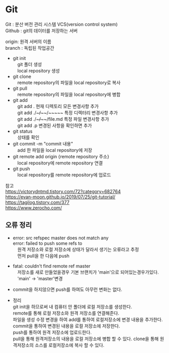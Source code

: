# Git

Git : 분산 버전 관리 시스템 VCS(version control system)  
Github : git의 데이터를 저장하는 서버  

origin: 원격 서버의 이름   
branch : 독립된 작업공간
      
* git init  
　git 폴더 생성  
　local repository 생성 
* git clone  
　remote repository의 파일을 local repository로 복사
* git pull  
　remote repository의 파일을 local repository에 병합
* git add  
　git add . 현재 디렉토리 모든 변경사항 추가  
　git add ./~~~/~~~~/~~~~~ 특정 디렉터리 변경사항 추가  
　git add ./~~~/~~~~/file.md 특정 파일 변경사항 추가  
　git add .p 변경된 사항을 확인하면 추가  
* git status  
　상태를 확인  
* git commit -m "commit 내용"  
　add 한 파일을 local repository에 저장  
* git remote add origin {remote repository 주소}  
　local repository에 remote repository 연결
* git push  
　local repository를 remote repository에 업로드

참고  
https://victorydntmd.tistory.com/72?category=682764  
https://evan-moon.github.io/2019/07/25/git-tutorial/  
https://tagilog.tistory.com/377  
https://www.zerocho.com/  

오류 정리  
----------------------------------------------------------
* error: src refspec master does not match any  
error: failed to push some refs to  
　원격 저장소와 로컬 저장소에 상태가 달라서 생기는 오류라고 추정  
　먼저 pull을 한 다음에 push  
* fatal: couldn't find remote ref master  
　저장소를 새로 만들었을경우 기본 브랜치가 'main'으로 되어있는경우가있다.  
　'main' -> 'master'변경  
* commit을 하지않으면 push를 하여도 아무런 변화는 없다.

* 정리  
git init을 하므로써 내 컴퓨터 안 폴더에 로컬 저장소를 생성한다.  
remote를 통해 로컬 저장소와 원격 저장소를 연결해준다.  
파일을 생성 수정 변경을 하여 add를 통하여 로컬저장소에 변경 내용을 추가한다.  
commit을 통하여 변경된 내용을 로컬 저장소에 저장한다.  
push를 통하여 원격 저장소에 업로드한다.  
pull을 통해 원격저장소의 내용을 로컬 저장소에 병합 할 수 있다. 
clone을 통해 원격저장소의 소스를 로컬저장소에 복사 할 수 있다.